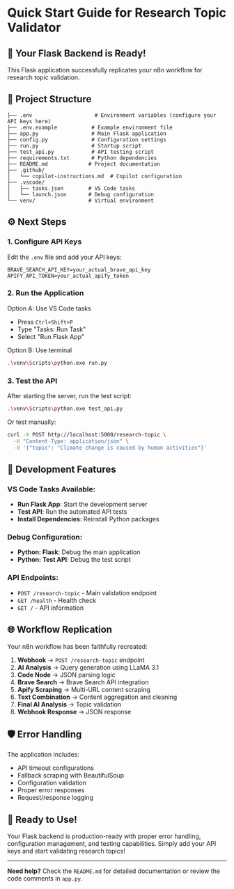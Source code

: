 # Quick Start Guide for Research Topic Validator

## 🚀 Your Flask Backend is Ready!

This Flask application successfully replicates your n8n workflow for research topic validation.

## 📁 Project Structure
```
├── .env                    # Environment variables (configure your API keys here)
├── .env.example           # Example environment file
├── app.py                 # Main Flask application
├── config.py              # Configuration settings
├── run.py                 # Startup script
├── test_api.py            # API testing script
├── requirements.txt       # Python dependencies
├── README.md             # Project documentation
├── .github/
│   └── copilot-instructions.md  # Copilot configuration
├── .vscode/
│   ├── tasks.json        # VS Code tasks
│   └── launch.json       # Debug configuration
└── venv/                 # Virtual environment
```

## ⚙️ Next Steps

### 1. Configure API Keys
Edit the `.env` file and add your API keys:
```env
BRAVE_SEARCH_API_KEY=your_actual_brave_api_key
APIFY_API_TOKEN=your_actual_apify_token
```

### 2. Run the Application
Option A: Use VS Code tasks
- Press `Ctrl+Shift+P`
- Type "Tasks: Run Task"
- Select "Run Flask App"

Option B: Use terminal
```bash
.\venv\Scripts\python.exe run.py
```

### 3. Test the API
After starting the server, run the test script:
```bash
.\venv\Scripts\python.exe test_api.py
```

Or test manually:
```bash
curl -X POST http://localhost:5000/research-topic \
  -H "Content-Type: application/json" \
  -d '{"topic": "Climate change is caused by human activities"}'
```

## 🔧 Development Features

### VS Code Tasks Available:
- **Run Flask App**: Start the development server
- **Test API**: Run the automated API tests
- **Install Dependencies**: Reinstall Python packages

### Debug Configuration:
- **Python: Flask**: Debug the main application
- **Python: Test API**: Debug the test script

### API Endpoints:
- `POST /research-topic` - Main validation endpoint
- `GET /health` - Health check
- `GET /` - API information

## 🌐 Workflow Replication

Your n8n workflow has been faithfully recreated:

1. **Webhook** → `POST /research-topic` endpoint
2. **AI Analysis** → Query generation using LLaMA 3.1
3. **Code Node** → JSON parsing logic
4. **Brave Search** → Brave Search API integration
5. **Apify Scraping** → Multi-URL content scraping
6. **Text Combination** → Content aggregation and cleaning
7. **Final AI Analysis** → Topic validation
8. **Webhook Response** → JSON response

## 🛡️ Error Handling

The application includes:
- API timeout configurations
- Fallback scraping with BeautifulSoup
- Configuration validation
- Proper error responses
- Request/response logging

## 🎯 Ready to Use!

Your Flask backend is production-ready with proper error handling, configuration management, and testing capabilities. Simply add your API keys and start validating research topics!

---

**Need help?** Check the `README.md` for detailed documentation or review the code comments in `app.py`.
